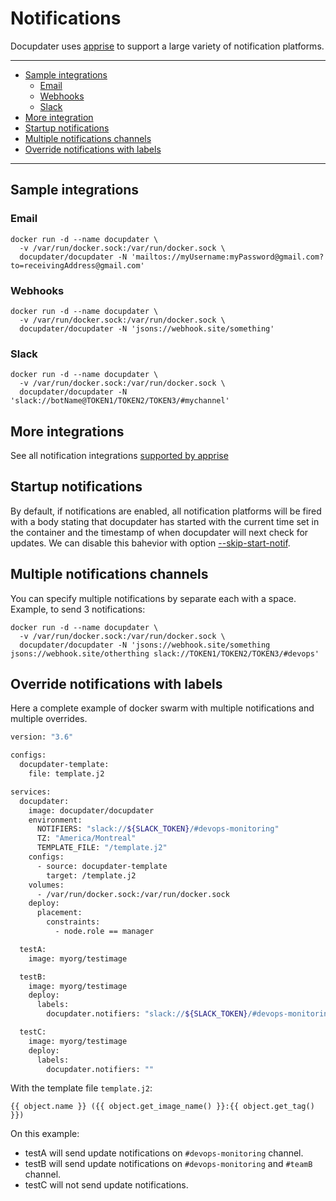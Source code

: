 # Notifications

Docupdater uses [apprise](https://github.com/caronc/apprise) to support a large variety of notification platforms.

***

* [Sample integrations](#sample-integration)
  * [Email](#email)
  * [Webhooks](#webhooks)
  * [Slack](#slack)
* [More integration](#more-integrations)
* [Startup notifications](#startup-notifications)
* [Multiple notifications channels](#multiple-notifications-channels)
* [Override notifications with labels](#override-notifications-with-labels)

***

## Sample integrations

### Email

```shell
docker run -d --name docupdater \
  -v /var/run/docker.sock:/var/run/docker.sock \
  docupdater/docupdater -N 'mailtos://myUsername:myPassword@gmail.com?to=receivingAddress@gmail.com'
```

### Webhooks

```shell
docker run -d --name docupdater \
  -v /var/run/docker.sock:/var/run/docker.sock \
  docupdater/docupdater -N 'jsons://webhook.site/something'
```

### Slack

```shell
docker run -d --name docupdater \
  -v /var/run/docker.sock:/var/run/docker.sock \
  docupdater/docupdater -N 'slack://botName@TOKEN1/TOKEN2/TOKEN3/#mychannel'
```

## More integrations

See all notification integrations [supported by apprise](https://github.com/caronc/apprise#supported-notifications)

## Startup notifications

By default, if notifications are enabled, all notification platforms will be fired with a body stating that docupdater has started with the current time set in the container and the timestamp of when docupdater will next check for updates. We can disable this bahevior with option [--skip-start-notif](Options.md#skip-start-notifation).

## Multiple notifications channels

You can specify multiple notifications by separate each with a space. Example, to send 3 notifications:

```shell
docker run -d --name docupdater \
  -v /var/run/docker.sock:/var/run/docker.sock \
  docupdater/docupdater -N 'jsons://webhook.site/something jsons://webhook.site/otherthing slack://TOKEN1/TOKEN2/TOKEN3/#devops'
```

## Override notifications with labels

Here a complete example of docker swarm with multiple notifications and multiple overrides.

```bash
version: "3.6"

configs:
  docupdater-template:
    file: template.j2

services:
  docupdater:
    image: docupdater/docupdater
    environment:
      NOTIFIERS: "slack://${SLACK_TOKEN}/#devops-monitoring"
      TZ: "America/Montreal"
      TEMPLATE_FILE: "/template.j2"
    configs:
      - source: docupdater-template
        target: /template.j2
    volumes:
      - /var/run/docker.sock:/var/run/docker.sock
    deploy:
      placement:
        constraints:
          - node.role == manager

  testA:
    image: myorg/testimage

  testB:
    image: myorg/testimage
    deploy:
      labels:
        docupdater.notifiers: "slack://${SLACK_TOKEN}/#devops-monitoring slack://${SLACK_TOKEN}/#teamB"

  testC:
    image: myorg/testimage
    deploy:
      labels:
        docupdater.notifiers: ""
```

With the template file `template.j2`:

```
{{ object.name }} ({{ object.get_image_name() }}:{{ object.get_tag() }})
```


On this example:

* testA will send update notifications on `#devops-monitoring` channel.
* testB will send update notifications on `#devops-monitoring` and `#teamB` channel.
* testC will not send update notifications.
